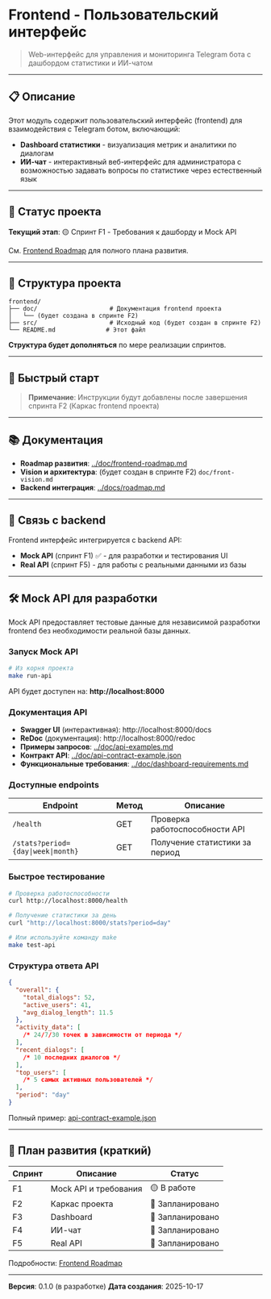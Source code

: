 # Frontend - Пользовательский интерфейс

> Web-интерфейс для управления и мониторинга Telegram бота с дашбордом статистики и ИИ-чатом

---

## 📋 Описание

Этот модуль содержит пользовательский интерфейс (frontend) для взаимодействия с Telegram ботом, включающий:

- **Dashboard статистики** - визуализация метрик и аналитики по диалогам
- **ИИ-чат** - интерактивный веб-интерфейс для администратора с возможностью задавать вопросы по статистике через естественный язык

---

## 🎯 Статус проекта

**Текущий этап**: 🟡 Спринт F1 - Требования к дашборду и Mock API

См. [Frontend Roadmap](../doc/frontend-roadmap.md) для полного плана развития.

---

## 📁 Структура проекта

```
frontend/
├── doc/                    # Документация frontend проекта
│   └── (будет создана в спринте F2)
├── src/                    # Исходный код (будет создан в спринте F2)
└── README.md              # Этот файл
```

**Структура будет дополняться** по мере реализации спринтов.

---

## 🚀 Быстрый старт

> **Примечание**: Инструкции будут добавлены после завершения спринта F2 (Каркас frontend проекта)

---

## 📚 Документация

- **Roadmap развития**: [../doc/frontend-roadmap.md](../doc/frontend-roadmap.md)
- **Vision и архитектура**: (будет создан в спринте F2) `doc/front-vision.md`
- **Backend интеграция**: [../docs/roadmap.md](../docs/roadmap.md)

---

## 🔗 Связь с backend

Frontend интерфейс интегрируется с backend API:

- **Mock API** (спринт F1) ✅ - для разработки и тестирования UI
- **Real API** (спринт F5) - для работы с реальными данными из базы

---

## 🛠️ Mock API для разработки

Mock API предоставляет тестовые данные для независимой разработки frontend без необходимости реальной базы данных.

### Запуск Mock API

```bash
# Из корня проекта
make run-api
```

API будет доступен на: **http://localhost:8000**

### Документация API

- **Swagger UI** (интерактивная): http://localhost:8000/docs
- **ReDoc** (документация): http://localhost:8000/redoc
- **Примеры запросов**: [../doc/api-examples.md](../doc/api-examples.md)
- **Контракт API**: [../doc/api-contract-example.json](../doc/api-contract-example.json)
- **Функциональные требования**: [../doc/dashboard-requirements.md](../doc/dashboard-requirements.md)

### Доступные endpoints

| Endpoint                           | Метод | Описание                       |
| ---------------------------------- | ----- | ------------------------------ |
| `/health`                          | GET   | Проверка работоспособности API |
| `/stats?period={day\|week\|month}` | GET   | Получение статистики за период |

### Быстрое тестирование

```bash
# Проверка работоспособности
curl http://localhost:8000/health

# Получение статистики за день
curl "http://localhost:8000/stats?period=day"

# Или используйте команду make
make test-api
```

### Структура ответа API

```json
{
  "overall": {
    "total_dialogs": 52,
    "active_users": 41,
    "avg_dialog_length": 11.5
  },
  "activity_data": [
    /* 24/7/30 точек в зависимости от периода */
  ],
  "recent_dialogs": [
    /* 10 последних диалогов */
  ],
  "top_users": [
    /* 5 самых активных пользователей */
  ],
  "period": "day"
}
```

Полный пример: [api-contract-example.json](../doc/api-contract-example.json)

---

## 📝 План развития (краткий)

| Спринт | Описание              | Статус           |
| ------ | --------------------- | ---------------- |
| F1     | Mock API и требования | 🟡 В работе      |
| F2     | Каркас проекта        | 🔵 Запланировано |
| F3     | Dashboard             | 🔵 Запланировано |
| F4     | ИИ-чат                | 🔵 Запланировано |
| F5     | Real API              | 🔵 Запланировано |

Подробности: [Frontend Roadmap](../doc/frontend-roadmap.md)

---

**Версия**: 0.1.0 (в разработке)
**Дата создания**: 2025-10-17
